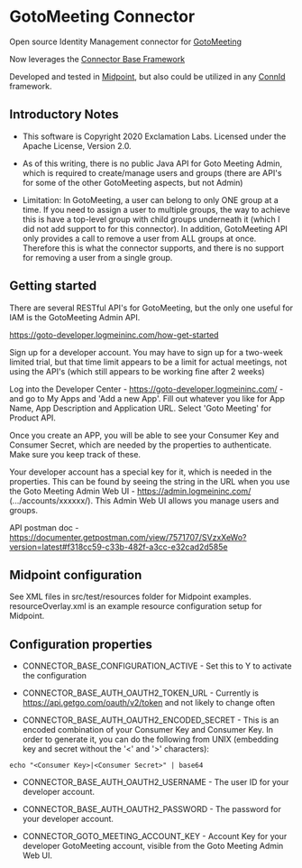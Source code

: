 # GotoMeeting Connector

Open source Identity Management connector for [GotoMeeting](https://www.gotomeeting.com/)

Now leverages the [Connector Base Framework](https://github.com/ExclamationLabs/connector-base)

Developed and tested in [Midpoint](https://evolveum.com/midpoint/), but also could be utilized in any [ConnId](https://connid.tirasa.net/) framework. 

## Introductory Notes

- This software is Copyright 2020 Exclamation Labs.  Licensed under the Apache License, Version 2.0.

- As of this writing, there is no public Java API for Goto Meeting Admin, which is 
required to create/manage users and groups (there are API's for some of the other
GotoMeeting aspects, but not Admin)

- Limitation: In GotoMeeting, a user can belong to only ONE group at a time.  If you
need to assign a user to multiple groups, the way to achieve this is have a top-level
group with child groups underneath it (which I did not add support to for this connector).
In addition, GotoMeeting API only provides a call to remove a user
from ALL groups at once.  Therefore this is what the connector supports, and
there is no support for removing a user from a single group.

## Getting started
There are several RESTful API's for GotoMeeting, but the only one useful for IAM is the
GotoMeeting Admin API.

https://goto-developer.logmeininc.com/how-get-started

Sign up for a developer account.  You may have to sign up for a two-week limited trial, but
that time limit appears to be a limit for actual meetings, not using the API's (which
still appears to be working fine after 2 weeks)

Log into the Developer Center - https://goto-developer.logmeininc.com/ - and 
go to My Apps and 'Add a new App'.  Fill out whatever you like for App Name, 
App Description and Application URL.  Select 'Goto Meeting' for Product API.

Once you create an APP, you will be able to see your Consumer Key and Consumer Secret, which
are needed by the properties to authenticate.  Make sure you keep track of these.

Your developer account has a special key for it, which is needed in the properties.  This
can be found by seeing the string in the URL when you use the Goto Meeting 
Admin Web UI - https://admin.logmeininc.com/ (.../accounts/xxxxxx/). This Admin Web UI allows you manage users and groups.

API postman doc - https://documenter.getpostman.com/view/7571707/SVzxXeWo?version=latest#f318cc59-c33b-482f-a3cc-e32cad2d585e

## Midpoint configuration

See XML files in src/test/resources folder for Midpoint examples.  resourceOverlay.xml is an example
resource configuration setup for Midpoint.

## Configuration properties
 
- CONNECTOR_BASE_CONFIGURATION_ACTIVE - Set this to Y to activate the configuration 
 
- CONNECTOR_BASE_AUTH_OAUTH2_TOKEN_URL - Currently is https://api.getgo.com/oauth/v2/token and not likely to change often

- CONNECTOR_BASE_AUTH_OAUTH2_ENCODED_SECRET - This is an encoded combination of your Consumer Key and Consumer Key.
In order to generate it, you can do the following from UNIX (embedding key and secret without the '<' and '>' characters):
```
echo "<Consumer Key>|<Consumer Secret>" | base64

```

- CONNECTOR_BASE_AUTH_OAUTH2_USERNAME - The user ID for your developer account.

- CONNECTOR_BASE_AUTH_OAUTH2_PASSWORD - The password for your developer account.

- CONNECTOR_GOTO_MEETING_ACCOUNT_KEY - Account Key for your developer GotoMeeting account, visible from
the Goto Meeting Admin Web UI.

